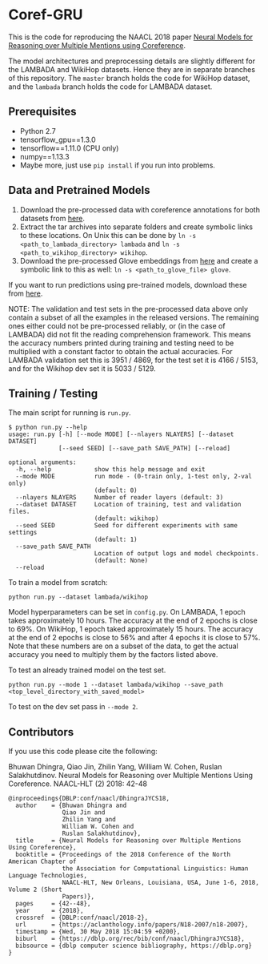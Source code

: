 # Coref-GRU

This is the code for reproducing the NAACL 2018 paper [Neural Models for Reasoning over Multiple Mentions using Coreference](http://aclweb.org/anthology/N18-2007).

The model architectures and preprocessing details are slightly different for the LAMBADA and WikiHop datasets. Hence they are in separate branches of this repository. The `master` branch holds the code for WikiHop dataset, and the `lambada` branch holds the code for LAMBADA dataset.

## Prerequisites

- Python 2.7
- tensorflow_gpu==1.3.0
- tensorflow==1.11.0 (CPU only)
- numpy==1.13.3
- Maybe more, just use `pip install` if you run into problems.

## Data and Pretrained Models

1. Download the pre-processed data with coreference annotations for both datasets from [here](http://curtis.ml.cmu.edu/datasets/coref-gru/datasets).
2. Extract the tar archives into separate folders and create symbolic links to these locations. On Unix this can be done by `ln -s <path_to_lambada_directory> lambada` and `ln -s <path_to_wikihop_directory> wikihop`.
3. Download the pre-processed Glove embeddings from [here](http://curtis.ml.cmu.edu/datasets/preprocessed_glove/) and create a symbolic link to this as well: `ln -s <path_to_glove_file> glove`.

If you want to run predictions using pre-trained models, download these from [here](http://curtis.ml.cmu.edu/datasets/coref-gru/models).

NOTE: The validation and test sets in the pre-processed data above only contain a subset of all the examples in the released versions. The remaining ones either could not be pre-processed reliably, or (in the case of LAMBADA) did not fit the reading comprehension framework. This means the accuracy numbers printed during training and testing need to be multiplied with a constant factor to obtain the actual accuracies. For LAMBADA validation set this is 3951 / 4869, for the test set it is 4166 / 5153, and for the Wikihop dev set it is 5033 / 5129.

## Training / Testing

The main script for running is `run.py`.
```
$ python run.py --help
usage: run.py [-h] [--mode MODE] [--nlayers NLAYERS] [--dataset DATASET]
              [--seed SEED] [--save_path SAVE_PATH] [--reload]

optional arguments:
  -h, --help            show this help message and exit
  --mode MODE           run mode - (0-train only, 1-test only, 2-val only)
                        (default: 0)
  --nlayers NLAYERS     Number of reader layers (default: 3)
  --dataset DATASET     Location of training, test and validation files.
                        (default: wikihop)
  --seed SEED           Seed for different experiments with same settings
                        (default: 1)
  --save_path SAVE_PATH
                        Location of output logs and model checkpoints.
                        (default: None)
  --reload
```

To train a model from scratch:
```
python run.py --dataset lambada/wikihop
```
Model hyperparameters can be set in `config.py`. On LAMBADA, 1 epoch takes approximately 10 hours. The accuracy at the end of 2 epochs is close to 69%. On WikiHop, 1 epoch taked approximately 15 hours. The accuracy at the end of 2 epochs is close to 56% and after 4 epochs it is close to 57%. Note that these numbers are on a subset of the data, to get the actual accuracy you need to multiply them by the factors listed above.

To test an already trained model on the test set.
```
python run.py --mode 1 --dataset lambada/wikihop --save_path <top_level_directory_with_saved_model>
```
To test on the dev set pass in `--mode 2`.

## Contributors

If you use this code please cite the following:

Bhuwan Dhingra, Qiao Jin, Zhilin Yang, William W. Cohen, Ruslan Salakhutdinov.
Neural Models for Reasoning over Multiple Mentions Using Coreference. NAACL-HLT (2) 2018: 42-48
```
@inproceedings{DBLP:conf/naacl/DhingraJYCS18,
  author    = {Bhuwan Dhingra and
               Qiao Jin and
               Zhilin Yang and
               William W. Cohen and
               Ruslan Salakhutdinov},
  title     = {Neural Models for Reasoning over Multiple Mentions Using Coreference},
  booktitle = {Proceedings of the 2018 Conference of the North American Chapter of
               the Association for Computational Linguistics: Human Language Technologies,
               NAACL-HLT, New Orleans, Louisiana, USA, June 1-6, 2018, Volume 2 (Short
               Papers)},
  pages     = {42--48},
  year      = {2018},
  crossref  = {DBLP:conf/naacl/2018-2},
  url       = {https://aclanthology.info/papers/N18-2007/n18-2007},
  timestamp = {Wed, 30 May 2018 15:04:59 +0200},
  biburl    = {https://dblp.org/rec/bib/conf/naacl/DhingraJYCS18},
  bibsource = {dblp computer science bibliography, https://dblp.org}
}
```
